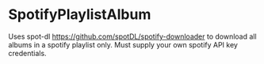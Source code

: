 # SpotifyPlaylistAlbum

Uses spot-dl https://github.com/spotDL/spotify-downloader to download all albums in a spotify playlist only. Must supply your own spotify API key credentials.
